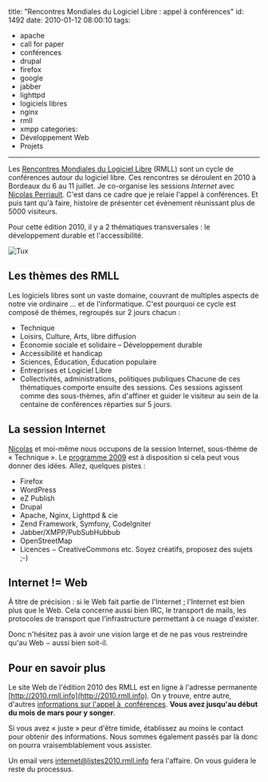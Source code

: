 title: "Rencontres Mondiales du Logiciel Libre : appel à conférences"
id: 1492
date: 2010-01-12 08:00:10
tags:
- apache
- call for paper
- conférences
- drupal
- firefox
- google
- jabber
- lighttpd
- logiciels libres
- nginx
- rmll
- xmpp
categories:
- Développement Web
- Projets
---

Les [Rencontres Mondiales du Logiciel Libre](http://rmll.info/) (RMLL) sont un cycle de conférences autour du logiciel libre. Ces rencontres se déroulent en 2010 à Bordeaux du 6 au 11 juillet. Je co-organise les sessions _Internet_ avec [Nicolas Perriault](http://prendreuncafe.com/). C'est dans ce cadre que je relaie l'appel à conférences. Et puis tant qu'à faire, histoire de présenter cet évènement réunissant plus de 5000 visiteurs.

Pour cette édition 2010, il y a 2 thématiques transversales : le développement durable et l'accessibilité.

![Tux](https://oncletom.io/images/2010/01/1264010146_tux.png "Tux")

<!--more-->

## Les thèmes des RMLL

Les logiciels libres sont un vaste domaine, couvrant de multiples aspects de notre vie ordinaire ... et de l'informatique. C'est pourquoi ce cycle est composé de thèmes, regroupés sur 2 jours chacun :

*   Technique
*   Loisirs, Culture, Arts, libre diffusion
*   Économie sociale et solidaire – Développement durable
*   Accessibilité et handicap
*   Sciences, Éducation, Éducation populaire
*   Entreprises et Logiciel Libre
*   Collectivités, administrations, politiques publiques
Chacune de ces thématiques comporte ensuite des sessions. Ces sessions agissent comme des sous-thèmes, afin d'affiner et guider le visiteur au sein de la centaine de conférences réparties sur 5 jours.

## La session Internet

[Nicolas](http://prendreuncafe.com/) et moi-même nous occupons de la session Internet, sous-thème de « Technique ». Le [programme 2009](http://2009.rmll.info/-Internet-et-communication-.html) est à disposition si cela peut vous donner des idées.
Allez, quelques pistes :

*   Firefox
*   WordPress
*   eZ Publish
*   Drupal
*   Apache, Nginx, Lighttpd & cie
*   Zend Framework, Symfony, CodeIgniter
*   Jabber/XMPP/PubSubHubbub
*   OpenStreetMap
*   Licences − CreativeCommons etc.
Soyez créatifs, proposez des sujets ;-)

## Internet != Web

À titre de précision : si le Web fait partie de l'Internet ; l'Internet est bien plus que le Web. Cela concerne aussi bien IRC, le transport de mails, les protocoles de transport que l'infrastructure permettant à ce nuage d'exister.

Donc n'hésitez pas à avoir une vision large et de ne pas vous restreindre qu'au Web − aussi bien soit-il.

## Pour en savoir plus

Le site Web de l'édition 2010 des RMLL est en ligne à l'adresse permanente [http://2010.rmll.info](http://2010.rmll.info). On y trouve, entre autre, d'autres [informations sur l'appel à  conférences](http://2010.rmll.info/Appel-a-conferences.html).
**Vous avez jusqu'au début du mois de mars pour y songer**.

Si vous avez « juste » peur d'être timide, établissez au moins le contact pour obtenir des informations.
Nous sommes également passés par là donc on pourra vraisemblablement vous assister.

Un email vers <span class="gI">[internet@listes2010.rmll.info](mailto:internet@listes2010.rmll.info) fera l'affaire. On vous guidera le reste du processus.</span>
<div id="_mcePaste" style="overflow: hidden; position: absolute; left: -10000px; top: 0px; width: 1px; height: 1px;">http://2010.rmll.info/Appel-a-conferences.html</div>
